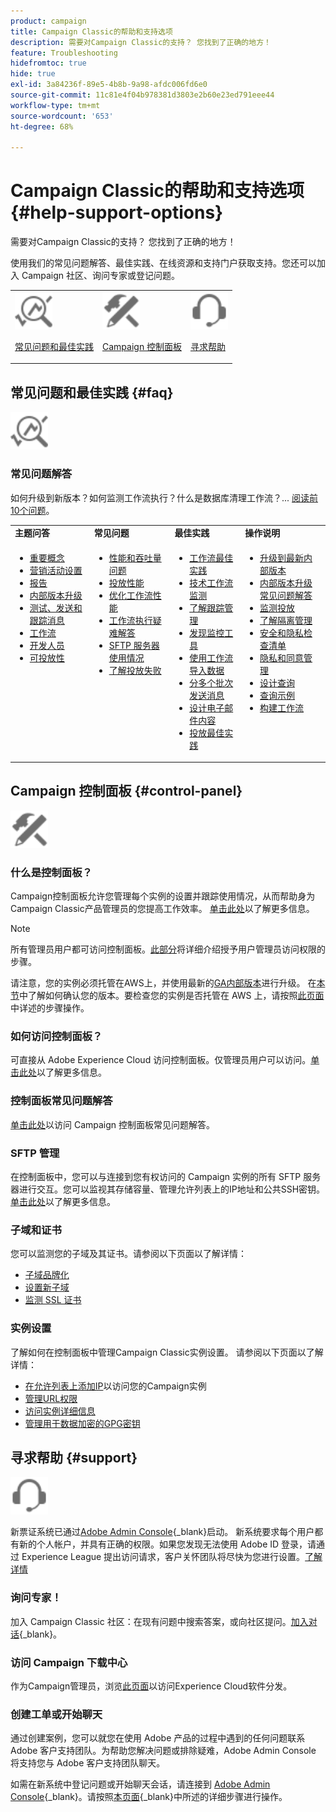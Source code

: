 ```yaml
---
product: campaign
title: Campaign Classic的帮助和支持选项
description: 需要对Campaign Classic的支持？ 您找到了正确的地方！
feature: Troubleshooting
hidefromtoc: true
hide: true
exl-id: 3a84236f-89e5-4b8b-9a98-afdc006fd6e0
source-git-commit: 11c81e4f04b978381d3803e2b60e23ed791eee44
workflow-type: tm+mt
source-wordcount: '653'
ht-degree: 68%

---
```


# Campaign Classic的帮助和支持选项 {#help-support-options}

需要对Campaign Classic的支持？ 您找到了正确的地方！

使用我们的常见问题解答、最佳实践、在线资源和支持门户获取支持。您还可以加入 Campaign 社区、询问专家或登记问题。

<table>
    <tr>
        <td><img src="platform/using/assets/do-not-localize/icon-faq.svg" width="60px"><p><a href="#faq">常见问题和最佳实践</a></p></td>
        <td><img src="platform/using/assets/do-not-localize/icon-control-panel.svg" width="60px"><p><a href="#control-panel">Campaign 控制面板</a></p></td>
        <td><img src="platform/using/assets/do-not-localize/icon-support.svg" width="60px"><p><a href="#support">寻求帮助</a></p></td>
    </tr>
</table>

## 常见问题和最佳实践 {#faq}

<img src="platform/using/assets/do-not-localize/icon-faq.svg" width="60px">

### 常见问题解答

如何升级到新版本？如何监测工作流执行？什么是数据库清理工作流？... [阅读前10个问题](platform/using/common-questions.md)。

<table>
    <tr><td><strong>主题问答</strong></td><td><strong>常见问题</strong></td><td><strong>最佳实践</strong></td><td><strong>操作说明</strong></td></tr>
    <tr>
    <td valign="top">
        <ul>
        <li><a href="platform/using/faq-key-concepts.md">重要概念</a></li>
        <li><a href="platform/using/faq-campaign-config.md">营销活动设置</a></li>
        <li><a href="platform/using/faq-reporting.md">报告</a></li>
        <li><a href="platform/using/faq-build-upgrade.md">内部版本升级</a></li>
        <li><a href="platform/using/faq-messages.md">测试、发送和跟踪消息</a></li>
        <li><a href="platform/using/faq-workflows.md">工作流</a></li>
        <li><a href="platform/using/faq-developers.md">开发人员</a></li>
        <li><a href="delivery/using/monitoring-deliverability.md">可投放性</a></li>
        </ul>
    </td>
    <td valign="top">
        <ul>
        <li><a href="production/using/performance-and-throughput-issues.md">性能和吞吐量问题</a></li>
        <li><a href="delivery/using/delivery-performances.md">投放性能</a></li>
        <li><a href="workflow/using/workflow-best-practices.md">优化工作流性能</a></li>
        <li><a href="workflow/using/monitoring-workflow-execution.md">工作流执行疑难解答</a></li>
        <li><a href="platform/using/sftp-server-usage.md">SFTP 服务器使用情况</a></li>
        <li><a href="delivery/using/understanding-delivery-failures.md">了解投放失败</a></li>
        </ul>
    </td>
   <td valign="top">
        <ul>
        <li><a href="workflow/using/workflow-best-practices.md">工作流最佳实践</a></li>
        <li><a href="workflow/using/monitoring-technical-workflows.md">技术工作流监测</a></li>
        <li><a href="delivery/using/about-message-tracking.md">了解跟踪管理</a></li>
        <li><a href="production/using/monitoring-guidelines.md">发现监控工具</a></li>
        <li><a href="platform/using/import-export-workflows.md">使用工作流导入数据</a></li>
        <li><a href="delivery/using/steps-sending-the-delivery.md">分多个批次发送消息</a></li>
        <li><a href="delivery/using/defining-the-email-content.md">设计电子邮件内容</a></li>
        <li><a href="delivery/using/delivery-best-practices.md">投放最佳实践</a></li>
        </ul>
    </td>
    <td valign="top">
        <ul>
        <li><a href="production/using/build-upgrade.md">升级到最新内部版本</a></li>
        <li><a href="platform/using/faq-build-upgrade.md">内部版本升级常见问题解答</a></li>
        <li><a href="delivery/using/about-delivery-monitoring.md">监测投放</a></li>
        <li><a href="delivery/using/understanding-quarantine-management.md">了解隔离管理</a></li>
        <li><a href="installation/using/get-started-security-privacy.md">安全和隐私检查清单</a></li>
        <li><a href="platform/using/privacy-management.md">隐私和同意管理</a></li>
        <li><a href="platform/using/steps-to-create-a-query.md">设计查询</a></li>
        <li><a href="workflow/using/querying-recipient-table.md">查询示例</a></li>
        <li><a href="workflow/using/building-a-workflow.md">构建工作流</a></li>
        </ul>
    </td>
    </tr>
</table>

## Campaign 控制面板 {#control-panel}

<img src="platform/using/assets/do-not-localize/icon-control-panel.svg" width="60px">

### 什么是控制面板？

Campaign控制面板允许您管理每个实例的设置并跟踪使用情况，从而帮助身为Campaign Classic产品管理员的您提高工作效率。
[单击此处](https://experienceleague.adobe.com/docs/control-panel/using/discover-control-panel/key-features.html?lang=zh-Hans)以了解更多信息。

>[!NOTE]
>
>所有管理员用户都可访问控制面板。[此部分](https://experienceleague.adobe.com/docs/control-panel/using/discover-control-panel/managing-permissions.html?lang=zh-Hans#discover-control-panel)将详细介绍授予用户管理员访问权限的步骤。
>
>请注意，您的实例必须托管在AWS上，并使用最新的[GA内部版本](rn/using/rn-overview.md)进行升级。 在[本节](platform/using/launching-adobe-campaign.md#getting-your-campaign-version)中了解如何确认您的版本。要检查您的实例是否托管在 AWS 上，请按照[此页面](https://experienceleague.adobe.com/docs/control-panel/using/faq.html?lang=zh-Hans)中详述的步骤操作。

### 如何访问控制面板？

可直接从 Adobe Experience Cloud 访问控制面板。仅管理员用户可以访问。[单击此处](https://experienceleague.adobe.com/docs/control-panel/using/discover-control-panel/accessing-control-panel.html?lang=zh-Hans)以了解更多信息。

### 控制面板常见问题解答

[单击此处](https://experienceleague.adobe.com/docs/control-panel/using/faq.html?lang=zh-Hans)以访问 Campaign 控制面板常见问题解答。

### SFTP 管理

在控制面板中，您可以与连接到您有权访问的 Campaign 实例的所有 SFTP 服务器进行交互。您可以监视其存储容量、管理允许列表上的IP地址和公共SSH密钥。 [单击此处](https://experienceleague.adobe.com/docs/control-panel/using/sftp-management/about-sftp-management.html?lang=zh-Hans)以了解更多信息。

### 子域和证书

您可以监测您的子域及其证书。请参阅以下页面以了解详情：
* [子域品牌化](https://experienceleague.adobe.com/docs/control-panel/using/subdomains-and-certificates/subdomains-branding.html?lang=zh-Hans)
* [设置新子域](https://experienceleague.adobe.com/docs/control-panel/using/subdomains-and-certificates/setting-up-new-subdomain.html?lang=zh-Hans)
* [监测 SSL 证书](https://experienceleague.adobe.com/docs/control-panel/using/subdomains-and-certificates/monitoring-ssl-certificates.html?lang=zh-Hans)

### 实例设置

了解如何在控制面板中管理Campaign Classic实例设置。 请参阅以下页面以了解详情：
* [在允许列表上添加IP](https://experienceleague.adobe.com/docs/control-panel/using/instances-settings/ip-allow-listing-instance-access.html?lang=zh-Hans)以访问您的Campaign实例
* [管理URL权限](https://experienceleague.adobe.com/docs/control-panel/using/instances-settings/url-permissions.html?lang=zh-Hans)
* [访问实例详细信息](https://experienceleague.adobe.com/docs/control-panel/using/instances-settings/instance-details.html?lang=zh-Hans)
* [管理用于数据加密的GPG密钥](https://experienceleague.adobe.com/docs/control-panel/using/instances-settings/gpg-keys-management.html?lang=zh-Hans)

## 寻求帮助 {#support}

<img src="platform/using/assets/do-not-localize/icon-support.svg" width="60px">

新票证系统已通过[Adobe Admin Console](https://adminconsole.adobe.com/overview){_blank}启动。 新系统要求每个用户都有新的个人帐户，并具有正确的权限。如果您发现无法使用 Adobe ID 登录，请通过 Experience League 提出访问请求，客户关怀团队将尽快为您进行设置。[了解详情](https://helpx.adobe.com/cn/enterprise/using/support-for-experience-cloud.html)

### 询问专家！

加入 Campaign Classic 社区：在现有问题中搜索答案，或向社区提问。[加入对话](https://experienceleaguecommunities.adobe.com/t5/adobe-campaign-classic/ct-p/adobe-campaign-classic-community){_blank}。

### 访问 Campaign 下载中心

作为Campaign管理员，浏览[此页面](https://experience.adobe.com/#/downloads/content/software-distribution/en/campaign.html)以访问Experience Cloud软件分发。

### 创建工单或开始聊天

通过创建案例，您可以就您在使用 Adobe 产品的过程中遇到的任何问题联系 Adobe 客户支持团队。为帮助您解决问题或排除疑难，Adobe Admin Console 将支持您与 Adobe 客户支持团队聊天。

如需在新系统中登记问题或开始聊天会话，请连接到 [Adobe Admin Console](https://adminconsole.adobe.com/overview){_blank}。请按照[本页面](https://helpx.adobe.com/cn/enterprise/using/support-for-experience-cloud.html){_blank}中所述的详细步骤进行操作。

